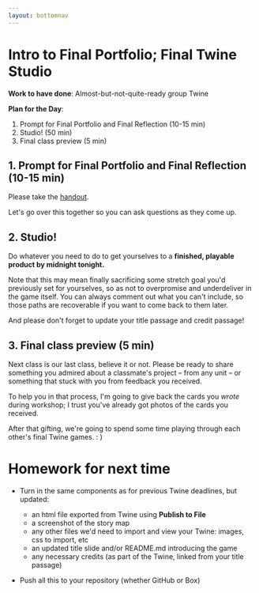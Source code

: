 ```yaml
---
layout: bottomnav
---
```


# Intro to Final Portfolio; Final Twine Studio

**Work to have done**: Almost-but-not-quite-ready group Twine

**Plan for the Day**:

1. Prompt for Final Portfolio and Final Reflection (10-15 min)
2. Studio! (50 min)
3. Final class preview (5 min)

## 1. Prompt for Final Portfolio and Final Reflection (10-15 min)

Please take the [handout]({{site.github.url}}//uploads/handout--final-portfolio-prompt.docx).

Let's go over this together so you can ask questions as they come up.


## 2. Studio!

Do whatever you need to do to get yourselves to a **finished, playable product by midnight tonight.**

Note that this may mean finally sacrificing some stretch goal you'd previously set for yourselves, so as not to overpromise and underdeliver in the game itself. You can always comment out what you can't include, so those paths are recoverable if you want to come back to them later.

And please don't forget to update your title passage and credit passage!

<!-- at 10:25, give 15-minute warning and remind them to make plans based on their schedules if need be -->


## 3. Final class preview (5 min)

Next class is our last class, believe it or not. Please be ready to share something you admired about a classmate's project – from any unit – or something that stuck with you from feedback you received.

To help you in that process, I'm going to give back the cards you _wrote_ during workshop; I trust you've already got photos of the cards you received.

After that gifting, we're going to spend some time playing through each other's final Twine games. : )


# Homework for next time

* Turn in the same components as for previous Twine deadlines, but updated:
  - an html file exported from Twine using **Publish to File**
  - a screenshot of the story map
  - any other files we'd need to import and view your Twine: images, css to import, etc
  - an updated title slide and/or README.md introducing the game
  - any necessary credits (as part of the Twine, linked from your title passage)

* Push all this to your repository (whether GitHub or Box)
